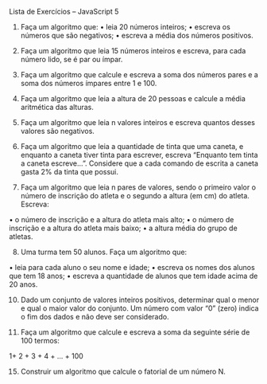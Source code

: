 Lista de Exercícios – JavaScript 5

1. Faça um algoritmo que:
• leia 20 números inteiros;
• escreva os números que são negativos;
• escreva a média dos números positivos.

2. Faça um algoritmo que leia 15 números inteiros e escreva, para cada número lido, se
é par ou ímpar.

3. Faça um algoritmo que calcule e escreva a soma dos números pares e a soma dos
números ímpares entre 1 e 100.

4. Faça um algoritmo que leia a altura de 20 pessoas e calcule a média aritmética das
alturas.

5. Faça um algoritmo que leia n valores inteiros e escreva quantos desses valores são
negativos.

6. Faça um algoritmo que leia a quantidade de tinta que uma caneta, e enquanto a
caneta tiver tinta para escrever, escreva “Enquanto tem tinta a caneta escreve...”.
Considere que a cada comando de escrita a caneta gasta 2% da tinta que possui.

7. Faça um algoritmo que leia n pares de valores, sendo o primeiro valor o número de
inscrição do atleta e o segundo a altura (em cm) do atleta. Escreva:

• o número de inscrição e a altura do atleta mais alto;
• o número de inscrição e a altura do atleta mais baixo;
• a altura média do grupo de atletas.

8. Uma turma tem 50 alunos. Faça um algoritmo que:

• leia para cada aluno o seu nome e idade;
• escreva os nomes dos alunos que tem 18 anos;
• escreva a quantidade de alunos que tem idade acima de 20 anos.

10. Dado um conjunto de valores inteiros positivos, determinar qual o menor e qual o
maior valor do conjunto. Um número com valor “0” (zero) indica o fim dos dados e
não deve ser considerado.

11. Faça um algoritmo que calcule e escreva a soma da seguinte série de 100 termos:

1+ 2 + 3 + 4 + ... + 100

15. Construir um algoritmo que calcule o fatorial de um número N.
